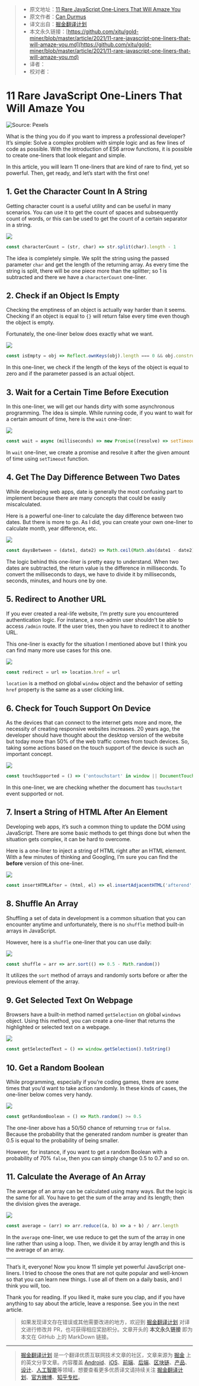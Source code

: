 > * 原文地址：[11 Rare JavaScript One-Liners That Will Amaze You](https://betterprogramming.pub/11-rare-javascript-one-liners-that-will-amaze-you-331659832301)
> * 原文作者：[Can Durmus](https://medium.com/@candurmuss)
> * 译文出自：[掘金翻译计划](https://github.com/xitu/gold-miner)
> * 本文永久链接：[https://github.com/xitu/gold-miner/blob/master/article/2021/11-rare-javascript-one-liners-that-will-amaze-you.md](https://github.com/xitu/gold-miner/blob/master/article/2021/11-rare-javascript-one-liners-that-will-amaze-you.md)
> * 译者：
> * 校对者：

# 11 Rare JavaScript One-Liners That Will Amaze You

![Source: [Pexels](https://www.pexels.com/photo/blue-eyed-man-staring-at-the-mirror-54377/)](https://cdn-images-1.medium.com/max/8576/1*-0ag6JFjkLmmXTJVVZPVmA.jpeg)

What is the thing you do if you want to impress a professional developer? It’s simple: Solve a complex problem with simple logic and as few lines of code as possible. With the introduction of ES6 arrow functions, it is possible to create one-liners that look elegant and simple.

In this article, you will learn 11 one-liners that are kind of rare to find, yet so powerful. Then, get ready, and let’s start with the first one!

## 1. Get the Character Count In A String

Getting character count is a useful utility and can be useful in many scenarios. You can use it to get the count of spaces and subsequently count of words, or this can be used to get the count of a certain separator in a string.

![](https://cdn-images-1.medium.com/max/2412/1*4JTq7Wv6G1Tu0GUkHjJqNA.png)

```js
const characterCount = (str, char) => str.split(char).length - 1
```

The idea is completely simple. We split the string using the passed parameter `char` and get the length of the returning array. As every time the string is split, there will be one piece more than the splitter; so 1 is subtracted and there we have a `characterCount` one-liner.

## 2. Check if an Object Is Empty

Checking the emptiness of an object is actually way harder than it seems. Checking if an object is equal to `{}` will return false every time even though the object is empty.

Fortunately, the one-liner below does exactly what we want.

![](https://cdn-images-1.medium.com/max/3100/1*raLs5fvNEPlEUQnU4z-Chw.png)

```js
const isEmpty = obj => Reflect.ownKeys(obj).length === 0 && obj.constructor === Object
```

In this one-liner, we check if the length of the keys of the object is equal to zero and if the parameter passed is an actual object.

## 3. Wait for a Certain Time Before Execution

In this one-liner, we will get our hands dirty with some asynchronous programming. The idea is simple. While running code, if you want to wait for a certain amount of time, here is the `wait` one-liner:

![](https://cdn-images-1.medium.com/max/3448/1*zED3kVo1HB1p-rMsEB-rbw.png)

```js
const wait = async (milliseconds) => new Promise((resolve) => setTimeout(resolve, milliseconds));
```

In `wait` one-liner, we create a promise and resolve it after the given amount of time using `setTimeout` function.

## 4. Get The Day Difference Between Two Dates

While developing web apps, date is generally the most confusing part to implement because there are many concepts that could be easily miscalculated.

Here is a powerful one-liner to calculate the day difference between two dates. But there is more to go. As I did, you can create your own one-liner to calculate month, year difference, etc.

![](https://cdn-images-1.medium.com/max/3416/1*pWjSKnUvpmNYGi2F7VZWLQ.png)

```js
const daysBetween = (date1, date2) => Math.ceil(Math.abs(date1 - date2) / (1000 * 60 * 60 * 24))
```

The logic behind this one-liner is pretty easy to understand. When two dates are subtracted, the return value is the difference in milliseconds. To convert the milliseconds to days, we have to divide it by milliseconds, seconds, minutes, and hours one by one.

## 5. Redirect to Another URL

If you ever created a real-life website, I’m pretty sure you encountered authentication logic. For instance, a non-admin user shouldn’t be able to access `/admin` route. If the user tries, then you have to redirect it to another URL.

This one-liner is exactly for the situation I mentioned above but I think you can find many more use cases for this one.

![](https://cdn-images-1.medium.com/max/2000/1*Ab_JYkkPUZ1wdOksFFqGZQ.png)

```js
const redirect = url => location.href = url
```

`location` is a method on global `window` object and the behavior of setting `href` property is the same as a user clicking link.

## 6. Check for Touch Support On Device

As the devices that can connect to the internet gets more and more, the necessity of creating responsive websites increases. 20 years ago, the developer should have thought about the desktop version of the website but today more than 50% of the web traffic comes from touch devices. So, taking some actions based on the touch support of the device is such an important concept.

![](https://cdn-images-1.medium.com/max/4056/1*hCg1ziRq2M2JniqKfc2sBA.png)

```js
const touchSupported = () => ('ontouchstart' in window || DocumentTouch && document instanceof DocumentTouch)
```

In this one-liner, we are checking whether the document has `touchstart` event supported or not.

## 7. Insert a String of HTML After An Element

Developing web apps, it’s such a common thing to update the DOM using JavaScript. There are some basic methods to get things done but when the situation gets complex, it can be hard to overcome.

Here is a one-liner to inject a string of HTML right after an HTML element. With a few minutes of thinking and Googling, I’m sure you can find the **before** version of this one-liner.

![](https://cdn-images-1.medium.com/max/2840/1*52MWqa-s4AMOMSKOIqgODw.png)

```js
const insertHTMLAfter = (html, el) => el.insertAdjacentHTML('afterend', html)
```

## 8. Shuffle An Array

Shuffling a set of data in development is a common situation that you can encounter anytime and unfortunately, there is no `shuffle` method built-in arrays in JavaScript.

However, here is a `shuffle` one-liner that you can use daily:

![](https://cdn-images-1.medium.com/max/2336/1*__MeJCilbgX-QPSqpquOYQ.png)

```js
const shuffle = arr => arr.sort(() => 0.5 - Math.random())
```

It utilizes the `sort` method of arrays and randomly sorts before or after the previous element of the array.

## 9. Get Selected Text On Webpage

Browsers have a built-in method named `getSelection` on global `windows` object. Using this method, you can create a one-liner that returns the highlighted or selected text on a webpage.

![](https://cdn-images-1.medium.com/max/2840/1*HKml5QxPBuZWWymaNC26GQ.png)

```js
const getSelectedText = () => window.getSelection().toString()
```

## 10. Get a Random Boolean

While programming, especially if you’re coding games, there are some times that you’d want to take action randomly. In these kinds of cases, the one-liner below comes very handy.

![](https://cdn-images-1.medium.com/max/2080/1*xpI9zORD0YwiQwtd1Qr_0w.png)

```js
const getRandomBoolean = () => Math.random() >= 0.5
```

The one-liner above has a 50/50 chance of returning `true` or `false`. Because the probability that the generated random number is greater than 0.5 is equal to the probability of being smaller.

However, for instance, if you want to get a random Boolean with a probability of 70% `false`, then you can simply change 0.5 to 0.7 and so on.

## 11. Calculate the Average of An Array

The average of an array can be calculated using many ways. But the logic is the same for all. You have to get the sum of the array and its length; then the division gives the average.

![](https://cdn-images-1.medium.com/max/2652/1*z2pUB4_rZKS7vfbW4YDubw.png)

```js
const average = (arr) => arr.reduce((a, b) => a + b) / arr.length
```

In the `average` one-liner, we use reduce to get the sum of the array in one line rather than using a loop. Then, we divide it by array length and this is the average of an array.

---

That’s it, everyone! Now you know 11 simple yet powerful JavaScript one-liners. I tried to choose the ones that are not quite popular and well-known so that you can learn new things. I use all of them on a daily basis, and I think you will, too.

Thank you for reading. If you liked it, make sure you clap, and if you have anything to say about the article, leave a response. See you in the next article.

> 如果发现译文存在错误或其他需要改进的地方，欢迎到 [掘金翻译计划](https://github.com/xitu/gold-miner) 对译文进行修改并 PR，也可获得相应奖励积分。文章开头的 **本文永久链接** 即为本文在 GitHub 上的 MarkDown 链接。

---

> [掘金翻译计划](https://github.com/xitu/gold-miner) 是一个翻译优质互联网技术文章的社区，文章来源为 [掘金](https://juejin.im) 上的英文分享文章。内容覆盖 [Android](https://github.com/xitu/gold-miner#android)、[iOS](https://github.com/xitu/gold-miner#ios)、[前端](https://github.com/xitu/gold-miner#前端)、[后端](https://github.com/xitu/gold-miner#后端)、[区块链](https://github.com/xitu/gold-miner#区块链)、[产品](https://github.com/xitu/gold-miner#产品)、[设计](https://github.com/xitu/gold-miner#设计)、[人工智能](https://github.com/xitu/gold-miner#人工智能)等领域，想要查看更多优质译文请持续关注 [掘金翻译计划](https://github.com/xitu/gold-miner)、[官方微博](http://weibo.com/juejinfanyi)、[知乎专栏](https://zhuanlan.zhihu.com/juejinfanyi)。
